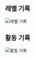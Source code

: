 ## 레벨 기록
![레벨 기록](https://github.com/ChoDragon9/algorithm-challenges/assets/17817719/b9389cb0-fbe0-436a-927f-3a1089a278a0)

## 활동 기록
![활동 기록](https://github.com/ChoDragon9/algorithm-challenges/assets/17817719/744ab676-b55a-4467-8197-97a3ccf56b56)
